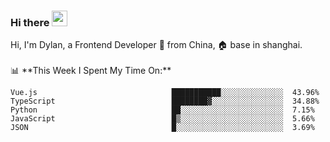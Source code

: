 ### Hi there <img src="https://media.giphy.com/media/hvRJCLFzcasrR4ia7z/giphy.gif" width="25px">

<!-- ![visitors](https://visitor-badge.glitch.me/badge?page_id=dislfyer.dislfyer) --!>

Hi, I'm Dylan, a Frontend Developer 🚀 from China, 🏠 base in shanghai.
<br/>
<br/>

📊 **This Week I Spent My Time On:**


<!--START_SECTION:waka-->

```text
Vue.js                              ███████████░░░░░░░░░░░░░░  43.96%
TypeScript                          ████████▓░░░░░░░░░░░░░░░░  34.88%
Python                              ██░░░░░░░░░░░░░░░░░░░░░░░  7.15%
JavaScript                          █▒░░░░░░░░░░░░░░░░░░░░░░░  5.66%
JSON                                █░░░░░░░░░░░░░░░░░░░░░░░░  3.69%
```

<!--END_SECTION:waka-->

<!--
**About Me:**
 -->
